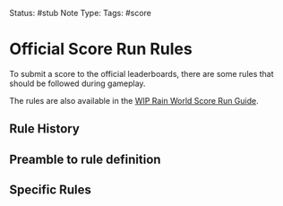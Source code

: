 Status: #stub
Note Type: 
Tags: #score
# Official Score Run Rules
To submit a score to the official leaderboards, there are some rules that should be followed during gameplay.

The rules are also available in the [WIP Rain World Score Run Guide](https://docs.google.com/document/d/1_fP-85obaupjDmyc-vxLm72vUR4bxcdgKDclxfP_EOs/edit?usp=sharing).

## Rule History

## Preamble to rule definition

## Specific Rules